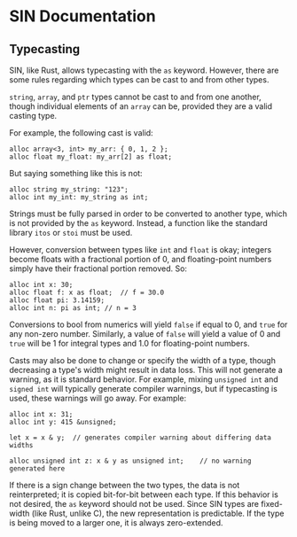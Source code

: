 # SIN Documentation

## Typecasting

SIN, like Rust, allows typecasting with the `as` keyword. However, there are some rules regarding which types can be cast to and from other types.

`string`, `array`, and `ptr` types cannot be cast to and from one another, though individual elements of an `array` can be, provided they are a valid casting type.

For example, the following cast is valid:

    alloc array<3, int> my_arr: { 0, 1, 2 };
    alloc float my_float: my_arr[2] as float;

But saying something like this is not:

    alloc string my_string: "123";
    alloc int my_int: my_string as int;

Strings must be fully parsed in order to be converted to another type, which is not provided by the `as` keyword. Instead, a function like the standard library `itos` or `stoi` must be used.

However, conversion between types like `int` and `float` is okay; integers become floats with a fractional portion of 0, and floating-point numbers simply have their fractional portion removed. So:

    alloc int x: 30;
    alloc float f: x as float;  // f = 30.0
    alloc float pi: 3.14159;
    alloc int n: pi as int; // n = 3

Conversions to bool from numerics will yield `false` if equal to 0, and `true` for any non-zero number. Similarly, a value of `false` will yield a value of 0 and `true` will be 1 for integral types and 1.0 for floating-point numbers.

Casts may also be done to change or specify the width of a type, though decreasing a type's width might result in data loss. This will not generate a warning, as it is standard behavior. For example, mixing `unsigned int` and `signed int` will typically generate compiler warnings, but if typecasting is used, these warnings will go away. For example:

    alloc int x: 31;
    alloc int y: 415 &unsigned;
    
    let x = x & y;  // generates compiler warning about differing data widths

    alloc unsigned int z: x & y as unsigned int;    // no warning generated here

If there is a sign change between the two types, the data is not reinterpreted; it is copied bit-for-bit between each type. If this behavior is not desired, the `as` keyword should not be used. Since SIN types are fixed-width (like Rust, unlike C), the new representation is predictable. If the type is being moved to a larger one, it is always zero-extended.
